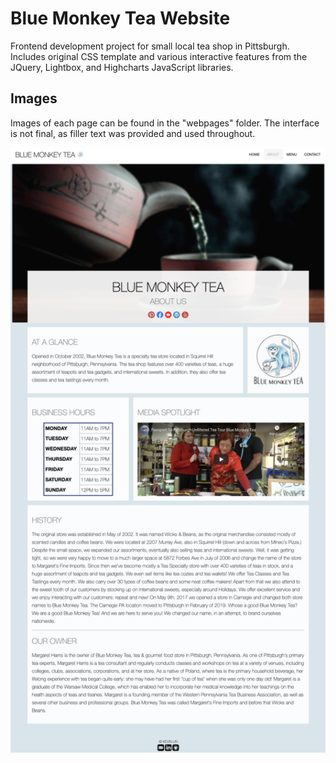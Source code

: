 # Blue Monkey Tea Website

Frontend development project for small local tea shop in Pittsburgh. Includes original CSS template and various interactive features from the JQuery, Lightbox, and Highcharts JavaScript libraries. 

## Images 
Images of each page can be found in the "webpages" folder. The interface is not final, as filler text was provided and used throughout.  

![About](/webpages/about.png)
